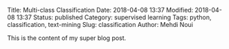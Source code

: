 Title: Multi-class Classification
Date: 2018-04-08 13:37
Modified: 2018-04-08 13:37
Status: published
Category: supervised learning
Tags: python, classification, text-mining
Slug: classification
Author: Mehdi Noui

This is the content of my super blog post.